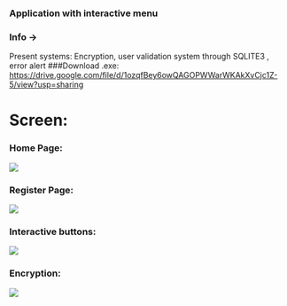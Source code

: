
### Application with interactive menu
### Info ->
Present systems: Encryption, user validation system through SQLITE3 , error alert 
###Download .exe:
https://drive.google.com/file/d/1ozqfBey6owQAGOPWWarWKAkXvCjc1Z-5/view?usp=sharing

# Screen:
### Home Page:

<img src="https://i.imgur.com/GVn7b2X.png" />

### Register Page:

<img src="https://i.imgur.com/7U1WMt4.png" />

### Interactive buttons:

<img src="https://i.imgur.com/hy7KGbc.png" />

### Encryption:

<img src="https://i.imgur.com/DsPELqO.png" />

